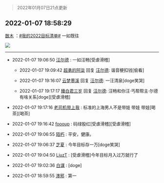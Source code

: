 > 2022年01月07日21点更新
<link rel="stylesheet" href="https://cdn.jsdelivr.net/gh/taotie6/sampleJSON@main/css/photo_show.css">
<meta name="referrer" content="no-referrer" />


 ## 2022-01-07 18:58:29 

 [㪚木](https://www.coolapk.com/feed/32663326?shareKey=OGIyMjQ2OWY0MDcyNjFkODFkMmY~) ：<a class="feed-link-tag" href="/t/我的2022目标清单?type=0">#我的2022目标清单#</a> 一如既往 

<div class="album">
<img class="img-item" src="https://image.coolapk.com/feed/2019/0121/16/1151259_1548059827_2716@300x208.gif" />
</div>

 ------- 

- 2022-01-07 19:06:50 [汪尔德](uid=1595236) : 一如汪畅[受虐滑稽] 

    - 2022-01-07 19:09:42 [超勇的阿柒](uid=3809877) 回复 [汪尔德](uid=1595236): 谐音梗扣钱[偷看] 

    - 2022-01-07 19:16:07 [云梦墨溪](uid=938645) 回复 [汪尔德](uid=1595236): 一汪清泉[doge笑哭] 

    - 2022-01-07 19:17:17 [臻白君三岁](uid=3310584) 回复 [汪尔德](uid=1595236): 汪畅和你汪·丐帮帮主·尔德有啥关系[doge][受虐滑稽] 

- 2022-01-07 19:17:16 [老司机带上我](uid=1912353) : 标准的上海男人不是带娃 带娃 带娃[喝茶][喝茶] 

- 2022-01-07 19:16:42 [foooup](uid=12770621) : 码绿股红[受虐滑稽][受虐滑稽] 

- 2022-01-07 19:06:55 [陌朽](uid=838229) : 平安，健康。 

- 2022-01-07 19:06:37 [芝夏](uid=3226904) : 今年目标存一万[doge笑哭] 

- 2022-01-07 19:04:50 [LiuzT](uid=2145927) : [受虐滑稽]今年目标月入过万就行了 

- 2022-01-07 19:02:36 [白谋](uid=4141147) : [doge] 

- 2022-01-07 18:59:55 [濹邪](uid=1210426) : 第一 

